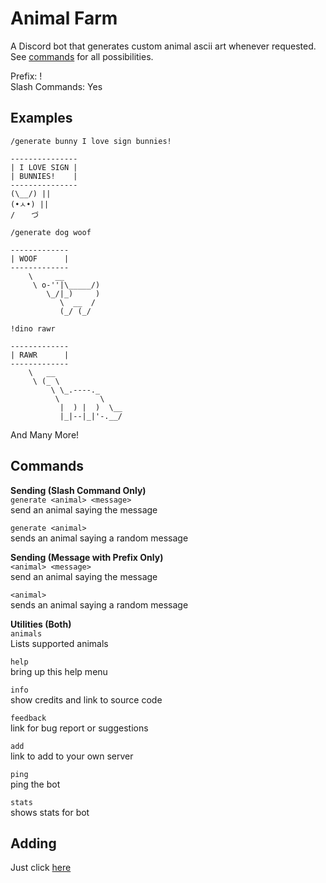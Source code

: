 # Animal Farm

A Discord bot that generates custom animal ascii art whenever requested. See [commands](#Commands) for all possibilities.

Prefix: !  
Slash Commands: Yes

## Examples

`/generate bunny I love sign bunnies!`

```text
---------------
| I LOVE SIGN |
| BUNNIES!    |
---------------
(\__/) ||
(•ㅅ•) ||
/ 　 づ
```

`/generate dog woof`

```text
-------------
| WOOF      |
-------------
    \     __
     \ o-''|\_____/)
        \_/|_)     )
           \  __  /
           (_/ (_/
```

`!dino rawr`

```text
-------------
| RAWR      |
-------------
    \   __
     \ (_ \
         \ \_.----._
          \         \
           |  ) |  )  \__
           |_|--|_|'-.__/
```

And Many More!

## Commands

**Sending (Slash Command Only)**  
`generate <animal> <message>`  
send an animal saying the message

`generate <animal>`  
sends an animal saying a random message

**Sending (Message with Prefix Only)**  
`<animal> <message>`  
send an animal saying the message

`<animal>`  
sends an animal saying a random message


**Utilities (Both)**  
`animals`  
Lists supported animals

`help`  
bring up this help menu

`info`  
show credits and link to source code

`feedback`  
link for bug report or suggestions

`add`  
link to add to your own server

`ping`  
ping the bot

`stats`  
shows stats for bot

## Adding

Just click [here](https://discord.com/api/oauth2/authorize?client_id=511688790994059267&permissions=2048&scope=bot%20applications.commands)
